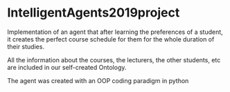 # IntelligentAgents2019project
Implementation of an agent that  after learning the preferences of a student, it creates the perfect course schedule for them for the whole duration of their studies. 

All the information about the courses, the lecturers, the other students, etc are included in our self-created Ontology.

The agent was created with an OOP coding paradigm in python
